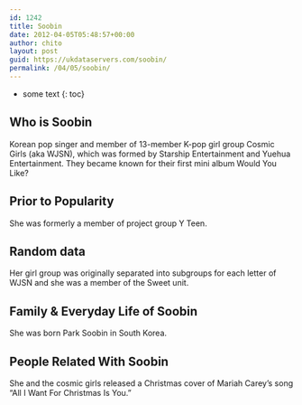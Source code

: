 ```yaml
---
id: 1242
title: Soobin
date: 2012-04-05T05:48:57+00:00
author: chito
layout: post
guid: https://ukdataservers.com/soobin/
permalink: /04/05/soobin/
---
```


* some text
{: toc}
          
          
## Who is  Soobin
                  
                  
                  
Korean pop singer and member of 13-member K-pop girl group Cosmic Girls (aka WJSN), which was formed by Starship Entertainment and Yuehua Entertainment. They became known for their first mini album Would You Like? 
                  
                
                
                
## Prior to Popularity 
                  
                  
                  
She was formerly a member of project group Y Teen. 
                  
                
                
                
## Random data 
                  
                  
                  
Her girl group was originally separated into subgroups for each letter of WJSN and she was a member of the Sweet unit. 
                  
                
                
                
## Family & Everyday Life of Soobin
                  
                  
                  
She was born Park Soobin in South Korea. 
                  
                
                
                
## People Related With  Soobin
                  
                  
                  
She and the cosmic girls released a Christmas cover of Mariah Carey&#8217;s song &#8220;All I Want For Christmas Is You.&#8221; 
                  
                
              
            
          
          
          
    
    
  
